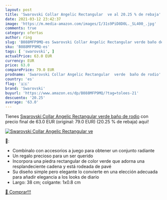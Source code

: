 ```yaml
---
layout: post
title: 'Swarovski Collar Angelic Rectangular  ve al 20.25 % de rebaja'
date: 2021-03-12 23:42:37
image: 'https://m.media-amazon.com/images/I/31s9PiD8D0L._SL400_.jpg'
comments: true
category: ofertas
author: ring
slug: 'B088MFP9MQ-es Swarovski Collar Angelic Rectangular verde baño de rodio'
sku: 'B088MFP9MQ-es'
tags: [ 'swarovski', ]
actualPrice: 63.0 EUR
currency: EUR
price: 63.0
comparePrice: 79.0 EUR
prodname: 'Swarovski Collar Angelic Rectangular  verde  baño de rodio'
country: 'es'
flag: '🇪🇸'
brand: 'Swarovski'
buyurl: 'https://www.amazon.es/dp/B088MFP9MQ/?tag=tolees-21'
descuento: '20.25'
average: '63.0'
---
```


Tienes [Swarovski Collar Angelic Rectangular  verde  baño de rodio](https://www.amazon.es/dp/B088MFP9MQ/?tag=tolees-21) con precio final de  63.0 EUR (original: 79.0 EUR) (20.25 %  de rebaja) aqui!

[![Swarovski Collar Angelic Rectangular  ve](https://m.media-amazon.com/images/I/31s9PiD8D0L._SL400_.jpg)](https://www.amazon.es/dp/B088MFP9MQ/?tag=tolees-21)

🔎:

- Combínalo con accesorios a juego para obtener un conjunto radiante
- Un regalo precioso para un ser querido
- Incorpora una piedra rectangular de color verde que adorna una resplandeciente cadena y está rodeada de pavé
- Su diseño simple pero elegante lo convierte en una elección adecuada para añadir elegancia a los looks de diario
- Largo: 38 cm; colgante: 1x0.8 cm

[🛒 Comprar!!!](https://www.amazon.es/dp/B088MFP9MQ/?tag=tolees-21)
